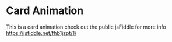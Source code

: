 # Card Animation

This is a card animation check out the public jsFiddle for more info https://jsfiddle.net/fhb1jzpt/1/
